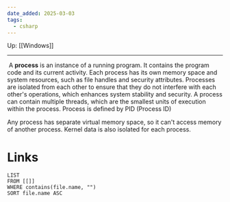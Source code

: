 ```yaml
---
date_added: 2025-03-03
tags:
  - csharp
---
```

Up: [[Windows]]
___
 A **process** is an instance of a running program. It contains the program code and its current activity. Each process has its own memory space and system resources, such as file handles and security attributes. Processes are isolated from each other to ensure that they do not interfere with each other's operations, which enhances system stability and security. A process can contain multiple threads, which are the smallest units of execution within the process.
Process is defined by PID (Process ID)

Any process has separate virtual memory space, so it can't access memory of another process. Kernel data is also isolated for each process. 


# Links
```dataview
LIST
FROM [[]]
WHERE contains(file.name, "")
SORT file.name ASC
```
